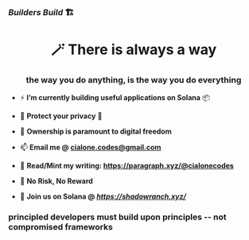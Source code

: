 ### *Builders Build*   🏗️


<h1 align="center"> 🪄 There is always a way</h1>
<h3 align="center">the way you do anything, is the way you do everything</h3> 

- ⚡ **I’m currently building useful applications on Solana** 📦

- :ninja: **Protect your privacy** 💾

- 💬 **Ownership is paramount to digital freedom**

- 📫 **Email me @ cialone.codes@gmail.com**

- 📄 **Read/Mint my writing: https://paragraph.xyz/@cialonecodes**
  
- :game_die: **No Risk, No Reward**

- :test_tube:   **Join us on Solana  @ *https://shadowranch.xyz/***

<h3 align="left">principled developers must build upon principles -- not compromised frameworks</h3>


